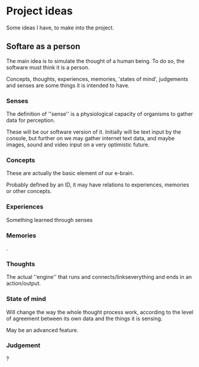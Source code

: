Project ideas
=============

Some ideas I have, to make into the project.

Softare as a person
-------------------

The main idea is to simulate the thought of a human being.
To do so, the software must think it is a person.

Concepts, thoughts, experiences, memories, 'states of mind', judgements and senses are some things it is intended to have.

### Senses
The definition of ''sense'' is a physiological capacity of organisms to gather data for perception.

These will be our software version of it. Initially will be text input by the console, but further on we may gather internet text data, and maybe images, sound and video input on a very optimistic future.


### Concepts
These are actually the basic element of our e-brain.

Probably defined by an ID, it may have relations to experiences, memories or other concepts.

### Experiences

Something learned through senses

### Memories

.

### Thoughts

The actual ''engine'' that runs and connects/linkseverything and ends in an action/output.

### State of mind

Will change the way the whole thought process work, according to the level of agreement between its own data and the things it is sensing.

May be an advanced feature.

### Judgement

?
